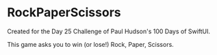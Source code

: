 # RockPaperScissors
Created for the Day 25 Challenge of Paul Hudson's 100 Days of SwiftUI.

This game asks you to win (or lose!) Rock, Paper, Scissors.
